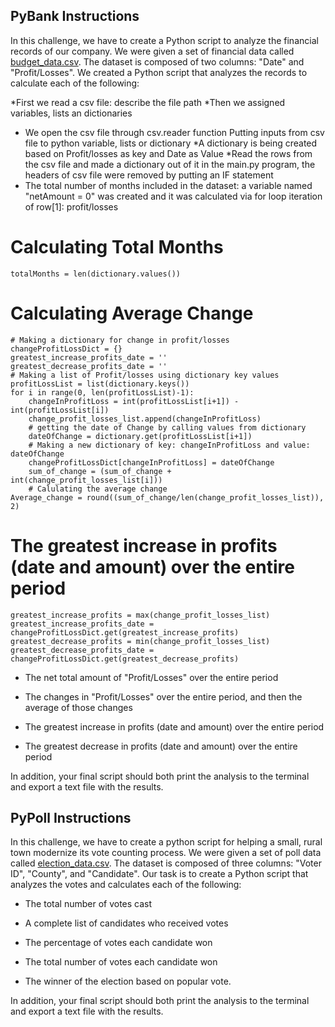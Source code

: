 ## PyBank Instructions
In this challenge, we have to create a Python script to analyze the financial records of our company. We were given a set of financial data called [budget_data.csv](PyBank/Resources/budget_data.csv). The dataset is composed of two columns: "Date" and "Profit/Losses".
We created a Python script that analyzes the records to calculate each of the following:

*First we read a csv file: describe the file path
*Then we assigned variables, lists an dictionaries
* We open the csv file through csv.reader function
Putting inputs from csv file to python variable, lists or dictionary
*A dictionary is being created based on Profit/losses as key and Date as Value
*Read the rows from the csv file and made a dictionary out of it in the main.py program, the headers of csv file were removed by putting an IF statement
* The total number of months included in the dataset: a variable named "netAmount = 0" was created and it was calculated via for loop iteration of row[1]: profit/losses 

# Calculating Total Months
    totalMonths = len(dictionary.values())
# Calculating Average Change
    # Making a dictionary for change in profit/losses
    changeProfitLossDict = {}
    greatest_increase_profits_date = ''
    greatest_decrease_profits_date = ''
    # Making a list of Profit/losses using dictionary key values
    profitLossList = list(dictionary.keys())
    for i in range(0, len(profitLossList)-1):
        changeInProfitLoss = int(profitLossList[i+1]) - int(profitLossList[i])
        change_profit_losses_list.append(changeInProfitLoss)
        # getting the date of Change by calling values from dictionary
        dateOfChange = dictionary.get(profitLossList[i+1])
        # Making a new dictionary of key: changeInProfitLoss and value: dateOfChange
        changeProfitLossDict[changeInProfitLoss] = dateOfChange
        sum_of_change = (sum_of_change + int(change_profit_losses_list[i]))
        # Calulating the average change
    Average_change = round((sum_of_change/len(change_profit_losses_list)), 2) 
#  The greatest increase in profits (date and amount) over the entire period
    greatest_increase_profits = max(change_profit_losses_list)
    greatest_increase_profits_date = changeProfitLossDict.get(greatest_increase_profits)
    greatest_decrease_profits = min(change_profit_losses_list)
    greatest_decrease_profits_date = changeProfitLossDict.get(greatest_decrease_profits)

* The net total amount of "Profit/Losses" over the entire period

* The changes in "Profit/Losses" over the entire period, and then the average of those changes

* The greatest increase in profits (date and amount) over the entire period

* The greatest decrease in profits (date and amount) over the entire period

In addition, your final script should both print the analysis to the terminal and export a text file with the results.

## PyPoll Instructions

In this challenge, we have to create a python script for helping a small, rural town modernize its vote counting process. We were given a set of poll data called [election_data.csv](PyPoll/Resources/election_data.csv). The dataset is composed of three columns: "Voter ID", "County", and "Candidate". Our task is to create a Python script that analyzes the votes and calculates each of the following:

* The total number of votes cast

* A complete list of candidates who received votes

* The percentage of votes each candidate won

* The total number of votes each candidate won

* The winner of the election based on popular vote.


In addition, your final script should both print the analysis to the terminal and export a text file with the results.
